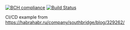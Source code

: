 [![BCH compliance](https://bettercodehub.com/edge/badge/AlexeyStolyarov/cicd-buzz?branch=master)](https://bettercodehub.com/)
[![Build Status](https://travis-ci.org/azu/AlexeyStolyarov/cicd-buzz?branch=master)](https://travis-ci.org/azu/travis-badge)


CI/CD example from
https://habrahabr.ru/company/southbridge/blog/329262/



